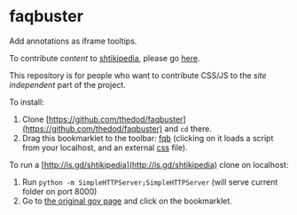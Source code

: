 faqbuster
=========

Add annotations as iframe tooltips.

To contribute *content* to [shtikipedia](http://is.gd/shtikipedia), please go [here](http://thedod.github.io/reply2smartid).

This repository is for people who want to contribute CSS/JS to the *site independent* part of the project.

To install:

1. Clone [https://github.com/thedod/faqbuster](https://github.com/thedod/faqbuster) and `cd` there.
1. Drag this bookmarklet to the toolbar:
<a href="javascript:{var style=document.createElement('link');style.rel='stylesheet';style.type='text/css';style.href='https://publishedmodfiles.s3.amazonaws.com/1099/usermod-45.css';document.getElementsByTagName('head')[0].appendChild(style);var js=document.createElement('script');js.setAttribute('type','text/javascript');js.setAttribute('src','http://localhost:8000/faqbuster.js');document.getElementsByTagName('head')[0].appendChild(js);void(0);}">fqb</a>
   (clicking on it loads a script from your localhost, and an external [css](https://publishedmodfiles.s3.amazonaws.com/1099/usermod-45.css") file).

To run a [http://is.gd/shtikipedia](http://is.gd/shtikipedia) clone on localhost:

1. Run `python -m SimpleHTTPServer;SimpleHTTPServer` (will serve current folder on port 8000)
1. Go to [the original gov page](http://smartid.gov.il/GeneralInformation/Pages/FAQ.aspx) and click on the bookmarklet.
